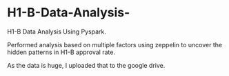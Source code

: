 # H1-B-Data-Analysis-
H1-B Data Analysis Using Pyspark.

Performed analysis based on multiple factors using zeppelin to uncover the hidden patterns in H1-B approval rate.


As the data is huge, I uploaded that to the google drive.

